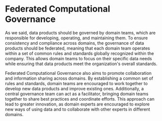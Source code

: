 # Federated Computational Governance

As we said, data products should be governed by domain teams, which are responsible for developing, operating, and maintaining them. To ensure consistency and compliance across domains, the governance of data products should be federated, meaning that each domain team operates within a set of common rules and standards globally recognized within the company. This allows domain teams to focus on their specific data needs while ensuring that data products meet the organization's overall standards.

Federated Computational Governance also aims to promote collaboration and information sharing across domains. By establishing a common set of rules and standards, domain teams are encouraged to work together to develop new data products and improve existing ones. Additionally, a central governance team can act as a facilitator, bringing domain teams together to share best practices and coordinate efforts. This approach can lead to greater innovation, as domain experts are encouraged to explore new ways of using data and to collaborate with other experts in different domains.
